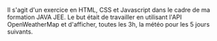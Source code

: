 Il s'agit d'un exercice en HTML, CSS et Javascript dans le cadre de ma formation JAVA JEE.
Le but était de travailler en utilisant l'API OpenWeatherMap et d'afficher, toutes les 3h, la météo pour les 5 jours suivants.
